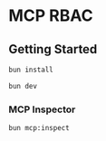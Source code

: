 # MCP RBAC

## Getting Started

```bash
bun install
```

```bash
bun dev
```

### MCP Inspector

```bash
bun mcp:inspect
```
